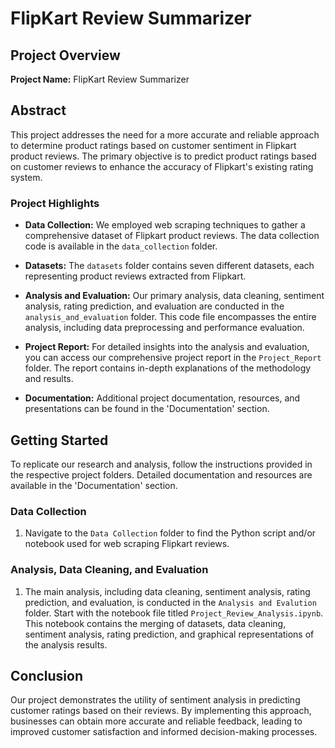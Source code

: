 # FlipKart Review Summarizer

## Project Overview

**Project Name:** FlipKart Review Summarizer

## Abstract

This project addresses the need for a more accurate and reliable approach to determine product ratings based on customer sentiment in Flipkart product reviews. The primary objective is to predict product ratings based on customer reviews to enhance the accuracy of Flipkart's existing rating system.

### Project Highlights

- **Data Collection:** We employed web scraping techniques to gather a comprehensive dataset of Flipkart product reviews. The data collection code is available in the `data_collection` folder.

- **Datasets:** The `datasets` folder contains seven different datasets, each representing product reviews extracted from Flipkart.

- **Analysis and Evaluation:** Our primary analysis, data cleaning, sentiment analysis, rating prediction, and evaluation are conducted in the `analysis_and_evaluation` folder. This code file encompasses the entire analysis, including data preprocessing and performance evaluation.

- **Project Report:** For detailed insights into the analysis and evaluation, you can access our comprehensive project report in the `Project_Report` folder. The report contains in-depth explanations of the methodology and results.

- **Documentation:** Additional project documentation, resources, and presentations can be found in the 'Documentation' section.

## Getting Started

To replicate our research and analysis, follow the instructions provided in the respective project folders. Detailed documentation and resources are available in the 'Documentation' section.

### Data Collection

1. Navigate to the `Data Collection` folder to find the Python script and/or notebook used for web scraping Flipkart reviews.

### Analysis, Data Cleaning, and Evaluation

1. The main analysis, including data cleaning, sentiment analysis, rating prediction, and evaluation, is conducted in the `Analysis and Evalution` folder. Start with the notebook file titled `Project_Review_Analysis.ipynb`. This notebook contains the merging of datasets, data cleaning, sentiment analysis, rating prediction, and graphical representations of the analysis results.

## Conclusion

Our project demonstrates the utility of sentiment analysis in predicting customer ratings based on their reviews. By implementing this approach, businesses can obtain more accurate and reliable feedback, leading to improved customer satisfaction and informed decision-making processes.

